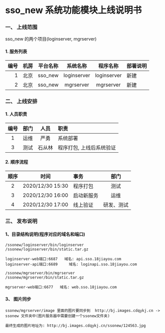 # sso_new 系统功能模块上线说明书

### 一、 上线范围

sso_new 的两个项目(loginserver, mgrserver)

#### 1. 服务列表

| 编号 | 机房 |  平台名称  | 系统名称 |  程序名称  | 部署说明 |
| ---: | :--: | :--------: | :--------: | :--------: | :------- |
|    1 | 北京 | sso_new |  loginserver  | loginserver | 新建 |
|    2 | 北京 | sso_new |  mgrserver  | mgrserver | 新建 |

### 二、 上线安排

#### 1. 人员职责

| 编号 | 部门 |  人员  | 职责               |
| :--: | :--: | :----: | :----------------- |
|  1   | 运维 |  严勇  | 系统部署           |
|  3   | 测试 |  石从林  | 程序打包, 上线后系统验证     |

#### 2. 顺序流程

| 顺序 |      时间       | 事务                   |       部门       |
| :--: | :-------------: | :--------------------- | :--------------: |
|  2   | 2020/12/30 15:30 | 程序打包               |       测试       |
|  3   | 2020/12/30 16:00 | 启动新服务             |       运维       |
|  4   | 2020/12/30 17:00 | 线上验证               |    研发、测试    |

### 三、 发布说明

#### 1、目录结构说明(程序对应的域名和端口)

``` 
/ssonew/loginserver/bin/loginserver   
/ssonew/loginserver/bin/static.tar.gz 

loginserver-web端口:6687   域名: api.sso.18jiayou.com
loginserver-api端口:6689     域名: loginapi.sso.18jiayou.com

/ssonew/mgrserver/bin/mgrserver  
/ssonew/mgrserver/bin/static.tar.gz

mgrserver-web端口:6677   域名: web.sso.18jiayou.com
```

#### 3、 图片同步

``` 
ssonew/mgrserver/image 里面的图片要同步到  http://bj.images.cdqykj.cn ->  ssonew 文件夹中(图片服务器中需要创建一个ssonew文件夹)

最终生成的图片地址为: http://bj.images.cdqykj.cn/ssonew/124563.jpg
```

